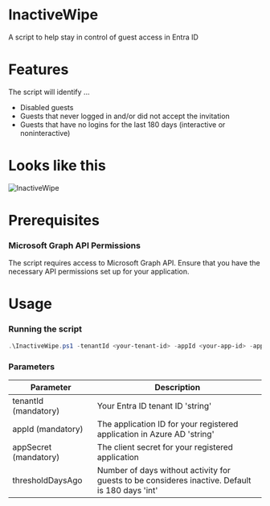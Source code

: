 # InactiveWipe
A script to help stay in control of guest access in Entra ID

# Features
The script will identify ...
* Disabled guests
* Guests that never logged in and/or did not accept the invitation
* Guests that have no logins for the last 180 days (interactive or noninteractive)

# Looks like this
![InactiveWipe](https://github.com/user-attachments/assets/58724cce-7cfe-4d79-afbf-b907687381d3)

# Prerequisites

### Microsoft Graph API Permissions
The script requires access to Microsoft Graph API. Ensure that you have the necessary API permissions set up for your application.

# Usage

### Running the script
```PowerShell
.\InactiveWipe.ps1 -tenantId <your-tenant-id> -appId <your-app-id> -appSecret <your-app-secret>
```

### Parameters
Parameter | Description
--- | ---
tenantId (mandatory) | Your Entra ID tenant ID 'string'
appId (mandatory) | The application ID for your registered application in Azure AD 'string'
appSecret (mandatory) | The client secret for your registered application
thresholdDaysAgo | Number of days without activity for guests to be consideres inactive. Default is 180 days 'int'
